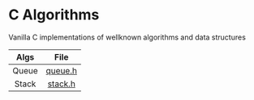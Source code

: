 # C Algorithms
Vanilla C implementations of wellknown algorithms and data structures

| Algs  | File                     |
| :---: | :----------------------: |
| Queue | [queue.h](queue/queue.h) |
| Stack | [stack.h](stack/stack.h) |